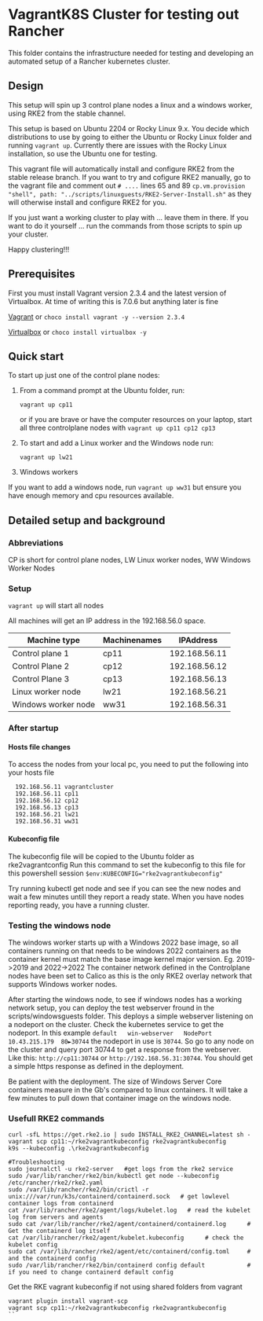 # VagrantK8S Cluster for testing out Rancher

This folder contains the infrastructure needed for testing and developing an automated setup of a Rancher kubernetes cluster.

## Design

This setup will spin up 3 control plane nodes a linux and a windows worker, using RKE2 from the stable channel.

This setup is based on Ubuntu 2204 or Rocky Linux 9.x. You decide which distributions to use by going to either the Ubuntu or Rocky Linux folder and running `vagrant up`.  Currently there are issues with the Rocky Linux installation, so use the Ubuntu one for testing.

This vagrant file will automatically install and configure RKE2 from the stable release branch. If you want to try and cofigure RKE2 manually, go to the vagrant file and comment out `# ....` lines 65 and 89  `cp.vm.provision "shell", path: "../scripts/linuxguests/RKE2-Server-Install.sh"` as they will otherwise install and configure RKE2 for you.

If you just want a working cluster to play with ... leave them in there.  If you want to do it yourself ... run the commands from those scripts to spin up your cluster.

Happy clustering!!!

## Prerequisites

First you must install Vagrant version 2.3.4 and the latest version of Virtualbox. At time of writing this is 7.0.6 but anything later is fine

[Vagrant](https://developer.hashicorp.com/vagrant/downloads)  or `choco install vagrant -y --version 2.3.4`

[Virtualbox](https://www.virtualbox.org/) or `choco install virtualbox -y`

## Quick start

To start up just one of the control plane nodes:

1. From a command prompt at the Ubuntu folder, run:

    ```shell
    vagrant up cp11
    ```

    or if you are brave or have the computer resources on your laptop, start all three controlplane nodes with `vagrant up cp11 cp12 cp13`

2. To start and add a Linux worker and the Windows node run:

    ```shell
    vagrant up lw21
    ```

3. Windows workers

If you want to add a windows node, run  `vagrant up ww31` but ensure you have enough memory and cpu resources available.

## Detailed setup and background

### Abbreviations

CP is short for control plane nodes, LW  Linux worker nodes,  WW Windows Worker Nodes

### Setup

`vagrant up`  will start all nodes

All machines will get an IP address in the 192.168.56.0 space.

|Machine type           |Machinenames  |IPAddress  |
|---------              |---------|---------|
| Control plane 1        |cp11       |192.168.56.11|
| Control Plane 2        |cp12    |192.168.56.12|
| Control Plane 3        |cp13    |192.168.56.13|
| Linux worker node     |lw21      |192.168.56.21|
| Windows worker node  |ww31       |192.168.56.31|

### After startup

#### Hosts file changes

To access the nodes from your local pc, you need to put the following into your hosts file

```shell
  192.168.56.11 vagrantcluster
  192.168.56.11 cp11
  192.168.56.12 cp12
  192.168.56.13 cp13
  192.168.56.21 lw21
  192.168.56.31 ww31
```

#### Kubeconfig file

The kubeconfig file will be copied to the Ubuntu folder as rke2vagrantconfig
Run this command to set the kubeconfig to this file for this powershell session  `$env:KUBECONFIG="rke2vagrantkubeconfig"`

Try running kubectl get node and see if you can see the new nodes and wait a few minutes untill they report a ready state.
When you have nodes reporting ready, you have a running cluster.

### Testing the windows node

The windows worker starts up with a Windows 2022 base image, so all containers running on that needs to be windows 2022 containers as the container kernel must match the base image kernel major version.  Eg. 2019->2019 and 2022->2022
The container network defined in the Controlplane nodes have been set to Calico as this is the only RKE2 overlay network that supports Windows worker nodes.

After starting the windows node, to see if windows nodes has a working network setup, you can deploy the test webserver fround in the scripts/windowsguests folder. This deploys a simple webserver listening on a nodeport on the cluster.
Check the kubernetes service to get the nodeport. In this example  `default   win-webserver   NodePort   10.43.215.179  80►30744` the nodeport in use is `30744`.  So go to any node on the cluster and query port 30744 to get a response from the webserver.  Like this:   `http://cp11:30744`  or `http://192.168.56.31:30744`.  You should get a simple https response as defined in the deployment.

Be patient with the deployment. The size of Windows Server Core containers measure in the Gb's compared to linux containers. It will take a few minutes to pull down that container image on the windows node.

### Usefull RKE2 commands

```shell
curl -sfL https://get.rke2.io | sudo INSTALL_RKE2_CHANNEL=latest sh -
vagrant scp cp11:~/rke2vagrantkubeconfig rke2vagrantkubeconfig
k9s --kubeconfig .\rke2vagrantkubeconfig

#Troubleshooting
sudo journalctl -u rke2-server   #get logs from the rke2 service
sudo /var/lib/rancher/rke2/bin/kubectl get node --kubeconfig /etc/rancher/rke2/rke2.yaml
sudo /var/lib/rancher/rke2/bin/crictl -r unix:///var/run/k3s/containerd/containerd.sock   # get lowlevel container logs from containerd
cat /var/lib/rancher/rke2/agent/logs/kubelet.log   # read the kubelet log from servers and agents
sudo cat /var/lib/rancher/rke2/agent/containerd/containerd.log      # Get the containerd log itself
cat /var/lib/rancher/rke2/agent/kubelet.kubeconfig      # check the kubelet config
sudo cat /var/lib/rancher/rke2/agent/etc/containerd/config.toml     # and the containerd config
sudo /var/lib/rancher/rke2/bin/containerd config default            # if you need to change containerd default config
```

Get the RKE vagrant kubeconfig if not using shared folders from vagrant

```shell
vagrant plugin install vagrant-scp
vagrant scp cp11:~/rke2vagrantkubeconfig rke2vagrantkubeconfig
``
